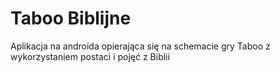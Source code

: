 # Taboo Biblijne
Aplikacja na androida opierająca się na schemacie gry Taboo z wykorzystaniem postaci i pojęć z Biblii
